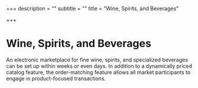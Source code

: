 +++
description = ""
subtitle = ""
title = "Wine, Spirits, and Beverages"

+++
# Wine, Spirits, and Beverages

An electronic marketplace for fine wine, spirits, and specialized beverages can be set up within weeks or even days. In addition to a dynamically priced catalog feature, the order-matching feature allows all market participants to engage in product-focused transactions.
